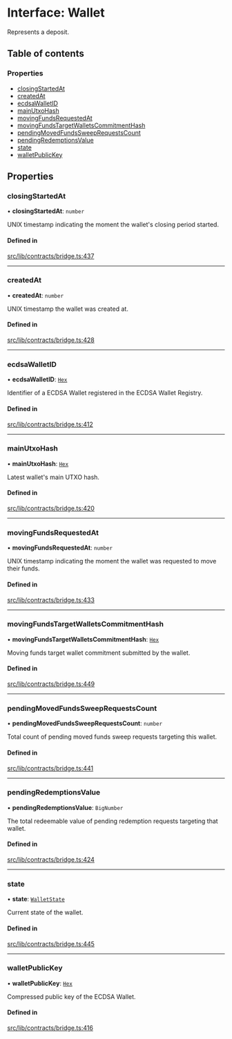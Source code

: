 # Interface: Wallet

Represents a deposit.

## Table of contents

### Properties

- [closingStartedAt](Wallet.md#closingstartedat)
- [createdAt](Wallet.md#createdat)
- [ecdsaWalletID](Wallet.md#ecdsawalletid)
- [mainUtxoHash](Wallet.md#mainutxohash)
- [movingFundsRequestedAt](Wallet.md#movingfundsrequestedat)
- [movingFundsTargetWalletsCommitmentHash](Wallet.md#movingfundstargetwalletscommitmenthash)
- [pendingMovedFundsSweepRequestsCount](Wallet.md#pendingmovedfundssweeprequestscount)
- [pendingRedemptionsValue](Wallet.md#pendingredemptionsvalue)
- [state](Wallet.md#state)
- [walletPublicKey](Wallet.md#walletpublickey)

## Properties

### closingStartedAt

• **closingStartedAt**: `number`

UNIX timestamp indicating the moment the wallet's closing period started.

#### Defined in

[src/lib/contracts/bridge.ts:437](https://github.com/zachchan105/tmewc/blob/main/typescript/src/lib/contracts/bridge.ts#L437)

___

### createdAt

• **createdAt**: `number`

UNIX timestamp the wallet was created at.

#### Defined in

[src/lib/contracts/bridge.ts:428](https://github.com/zachchan105/tmewc/blob/main/typescript/src/lib/contracts/bridge.ts#L428)

___

### ecdsaWalletID

• **ecdsaWalletID**: [`Hex`](../classes/Hex.md)

Identifier of a ECDSA Wallet registered in the ECDSA Wallet Registry.

#### Defined in

[src/lib/contracts/bridge.ts:412](https://github.com/zachchan105/tmewc/blob/main/typescript/src/lib/contracts/bridge.ts#L412)

___

### mainUtxoHash

• **mainUtxoHash**: [`Hex`](../classes/Hex.md)

Latest wallet's main UTXO hash.

#### Defined in

[src/lib/contracts/bridge.ts:420](https://github.com/zachchan105/tmewc/blob/main/typescript/src/lib/contracts/bridge.ts#L420)

___

### movingFundsRequestedAt

• **movingFundsRequestedAt**: `number`

UNIX timestamp indicating the moment the wallet was requested to move their
funds.

#### Defined in

[src/lib/contracts/bridge.ts:433](https://github.com/zachchan105/tmewc/blob/main/typescript/src/lib/contracts/bridge.ts#L433)

___

### movingFundsTargetWalletsCommitmentHash

• **movingFundsTargetWalletsCommitmentHash**: [`Hex`](../classes/Hex.md)

Moving funds target wallet commitment submitted by the wallet.

#### Defined in

[src/lib/contracts/bridge.ts:449](https://github.com/zachchan105/tmewc/blob/main/typescript/src/lib/contracts/bridge.ts#L449)

___

### pendingMovedFundsSweepRequestsCount

• **pendingMovedFundsSweepRequestsCount**: `number`

Total count of pending moved funds sweep requests targeting this wallet.

#### Defined in

[src/lib/contracts/bridge.ts:441](https://github.com/zachchan105/tmewc/blob/main/typescript/src/lib/contracts/bridge.ts#L441)

___

### pendingRedemptionsValue

• **pendingRedemptionsValue**: `BigNumber`

The total redeemable value of pending redemption requests targeting that wallet.

#### Defined in

[src/lib/contracts/bridge.ts:424](https://github.com/zachchan105/tmewc/blob/main/typescript/src/lib/contracts/bridge.ts#L424)

___

### state

• **state**: [`WalletState`](../enums/WalletState-1.md)

Current state of the wallet.

#### Defined in

[src/lib/contracts/bridge.ts:445](https://github.com/zachchan105/tmewc/blob/main/typescript/src/lib/contracts/bridge.ts#L445)

___

### walletPublicKey

• **walletPublicKey**: [`Hex`](../classes/Hex.md)

Compressed public key of the ECDSA Wallet.

#### Defined in

[src/lib/contracts/bridge.ts:416](https://github.com/zachchan105/tmewc/blob/main/typescript/src/lib/contracts/bridge.ts#L416)
